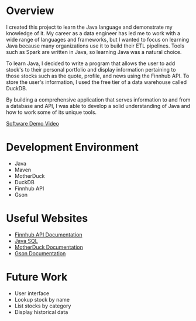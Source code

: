 # Overview

I created this project to learn the Java language and demonstrate my knowledge of it. My career as a data engineer has led me to work with a wide range of languages and frameworks, but I wanted to focus on learning Java because many organizations use it to build their ETL pipelines. Tools such as Spark are written in Java, so learning Java was a natural choice.

To learn Java, I decided to write a program that allows the user to add stock's to their personal portfolio and display information pertaining to those stocks such as the quote, profile, and news using the Finnhub API. To store the user's information, I used the free tier of a data warehouse called DuckDB.

By building a comprehensive application that serves information to and from a database and API, I was able to develop a solid understanding of Java and how to work some of its unique tools.

[Software Demo Video](https://youtu.be/0orRSPeEifk)

# Development Environment

- Java
- Maven
- MotherDuck
- DuckDB
- Finnhub API
- Gson

# Useful Websites

- [Finnhub API Documentation](https://finnhub.io/docs/api/introduction)
- [Java SQL](https://www.geeksforgeeks.org/performing-database-operations-java-sql-create-insert-update-delete-select/)
- [MotherDuck Documentation](https://motherduck.com/docs/getting-started/)
- [Gson Documentation](https://github.com/google/gson)

# Future Work

- User interface
- Lookup stock by name
- List stocks by category
- Display historical data